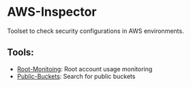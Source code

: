 # AWS-Inspector

Toolset to check security configurations in AWS environments.


## Tools:
  - [Root-Monitoing](https://github.com/viniciusrdsilva/AWS-Inspector/tree/main/Root-Monitoring): Root account usage monitoring
  - [Public-Buckets](https://github.com/viniciusrdsilva/AWS-Inspector/tree/main/Public-buckets): Search for public buckets
